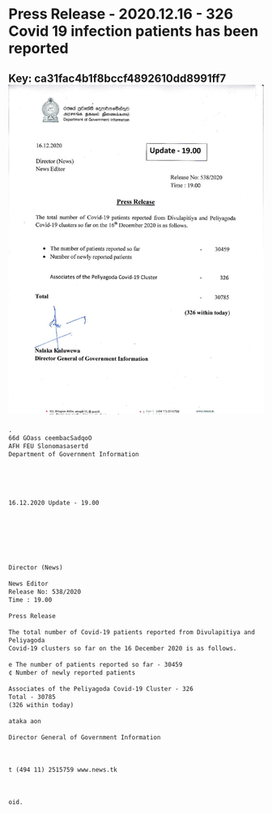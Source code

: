 # Press Release - 2020.12.16 - 326 Covid 19 infection patients has been reported 
Key: ca31fac4b1f8bccf4892610dd8991ff7 
![img](img/ca31fac4b1f8bccf4892610dd8991ff7.jpg)
---
```
.
66d GOass ceembacSadqoO
AFH FEU Slonomasasertd
Department of Government Information

 

 

16.12.2020 Update - 19.00

 

 

 

Director (News)

News Editor
Release No: 538/2020
Time : 19.00

Press Release

The total number of Covid-19 patients reported from Divulapitiya and Peliyagoda
Covid-19 clusters so far on the 16 December 2020 is as follows.

e The number of patients reported so far - 30459
¢ Number of newly reported patients

Associates of the Peliyagoda Covid-19 Cluster - 326
Total - 30785
(326 within today)

ataka aon

Director General of Government Information

 

t (494 11) 2515759 www.news.tk

 

oid.

```
